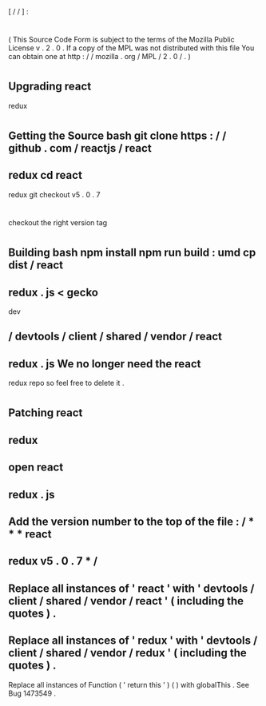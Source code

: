[
/
/
]
:
#
(
This
Source
Code
Form
is
subject
to
the
terms
of
the
Mozilla
Public
License
v
.
2
.
0
.
If
a
copy
of
the
MPL
was
not
distributed
with
this
file
You
can
obtain
one
at
http
:
/
/
mozilla
.
org
/
MPL
/
2
.
0
/
.
)
#
Upgrading
react
-
redux
#
#
Getting
the
Source
bash
git
clone
https
:
/
/
github
.
com
/
reactjs
/
react
-
redux
cd
react
-
redux
git
checkout
v5
.
0
.
7
#
checkout
the
right
version
tag
#
#
Building
bash
npm
install
npm
run
build
:
umd
cp
dist
/
react
-
redux
.
js
<
gecko
-
dev
>
/
devtools
/
client
/
shared
/
vendor
/
react
-
redux
.
js
We
no
longer
need
the
react
-
redux
repo
so
feel
free
to
delete
it
.
#
#
Patching
react
-
redux
-
open
react
-
redux
.
js
-
Add
the
version
number
to
the
top
of
the
file
:
/
*
*
*
react
-
redux
v5
.
0
.
7
*
/
-
Replace
all
instances
of
'
react
'
with
'
devtools
/
client
/
shared
/
vendor
/
react
'
(
including
the
quotes
)
.
-
Replace
all
instances
of
'
redux
'
with
'
devtools
/
client
/
shared
/
vendor
/
redux
'
(
including
the
quotes
)
.
-
Replace
all
instances
of
Function
(
'
return
this
'
)
(
)
with
globalThis
.
See
Bug
1473549
.
